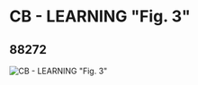 # CB - LEARNING "Fig. 3"
## 88272
![CB - LEARNING "Fig. 3"](https://lc-www-live-s.legocdn.com/media/bricks/5/2/4569777.jpg)